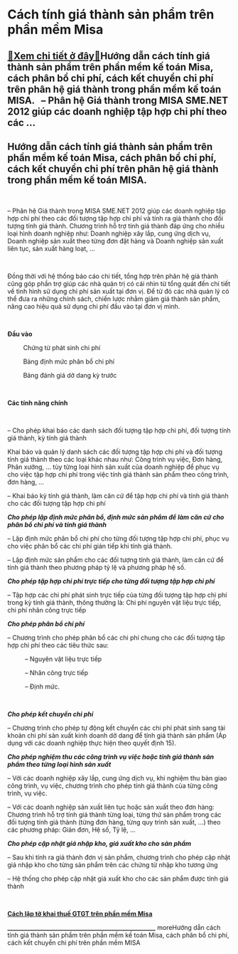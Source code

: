Cách tính giá thành sản phẩm trên phần mềm Misa
===============================================

[:gift:Xem chi tiết ở đây:gift:](https://hddtvn.com/cach-tinh-gia-thanh-san-pham-tren-phan-mem-misa/)Hướng dẫn cách tính giá thành sản phẩm trên phần mềm kế toán Misa, cách phân bổ chi phí, cách kết chuyển chi phí trên phân hệ giá thành trong phần mềm kế toán MISA.   – Phân hệ Giá thành trong MISA SME.NET 2012 giúp các doanh nghiệp tập hợp chi phí theo các …
-------------------------------------------------------------------------------------------------------------------------------------------------------------------------------------------------------------------------------------------------------------------



Hướng dẫn cách tính giá thành sản phẩm trên phần mềm kế toán Misa, cách phân bổ chi phí, cách kết chuyển chi phí trên phân hệ giá thành trong phần mềm kế toán MISA.
----------------------------------------------------------------------------------------------------------------------------------------------------------------------


   

– Phân hệ Giá thành trong MISA SME.NET 2012 giúp các doanh nghiệp tập hợp chi phí theo các đối tượng tập hợp chi phí và tính ra giá thành cho đối tượng tính giá thành. Chương trình hỗ trợ tính giá thành đáp ứng cho nhiều loại hình doanh nghiệp như: Doanh nghiệp xây lắp, cung ứng dịch vụ, Doanh nghiệp sản xuất theo từng đơn đặt hàng và Doanh nghiệp sản xuất liên tục, sản xuất hàng loạt, …


  

   

Đồng thời với hệ thống báo cáo chi tiết, tổng hợp trên phân hệ giá thành cũng góp phần trợ giúp các nhà quản trị có cái nhìn từ tổng quát đến chi tiết về tình hình sử dụng chi phí sản xuất tại đơn vị. Để từ đó các nhà quản lý có thể đưa ra những chính sách, chiến lược nhằm giảm giá thành sản phẩm, nâng cao hiệu quả sử dụng chi phí đầu vào tại đơn vị mình.  

   

**Đầu vào**  

         Chứng từ phát sinh chi phí  

         Bảng định mức phân bổ chi phí  

         Bảng đánh giá dở dang kỳ trước  

   

**Các tính năng chính**  

   

– Cho phép khai báo các danh sách đối tượng tập hợp chi phí, đối tượng tính giá thành, kỳ tính giá thành  

Khai báo và quản lý danh sách các đối tượng tập hợp chi phí và đối tượng tính giá thành theo các loại khác nhau như: Công trình vụ việc, Đơn hàng, Phân xưởng, … tùy từng loại hình sản xuất của doanh nghiệp để phục vụ cho việc tập hợp chi phí trong việc tính giá thành sản phẩm theo công trình, đơn hàng, …  

– Khai báo kỳ tính giá thành, làm căn cứ để tập hợp chi phí và tính giá thành cho các đối tượng tập hợp chi phí


***Cho phép lập định mức phân bổ, định mức sản phẩm để làm căn cứ cho phân bổ chi phí và tính giá thành***  

– Lập định mức phân bổ chi phí cho từng đối tượng tập hợp chi phí, phục vụ cho việc phân bổ các chi phí gián tiếp khi tính giá thành.  

– Lập định mức sản phẩm cho các đối tượng tính giá thành, làm căn cứ để tính giá thành theo phương pháp tỷ lệ và phương pháp hệ số.


***Cho phép tập hợp chi phí trực tiếp cho từng đối tượng tập hợp chi phí***  

– Tập hợp các chi phí phát sinh trực tiếp của từng đối tượng tập hợp chi phí trong kỳ tính giá thành, thông thường là: Chi phí nguyên vật liệu trực tiếp, chi phí nhân công trực tiếp


***Cho phép phân bổ chi phí***  

– Chương trình cho phép phân bổ các chi phí chung cho các đối tượng tập hợp chi phí theo các tiêu thức sau:  

          – Nguyên vật liệu trực tiếp  

          – Nhân công trực tiếp  

          – Định mức.  

   

***Cho phép kết chuyển chi phí***  

– Chương trình cho phép tự động kết chuyển các chi phí phát sinh sang tài khoản chi phí sản xuất kinh doanh dở dang để tính giá thành sản phẩm (Áp dụng với các doanh nghiệp thực hiện theo quyết định 15).


***Cho phép nghiệm thu các công trình vụ việc hoặc tính giá thành sản phẩm theo từng loại hình sản xuất***  

– Với các doanh nghiệp xây lắp, cung ứng dịch vụ, khi nghiệm thu bàn giao công trình, vụ việc, chương trình cho phép tính giá thành của từng công trình, vụ việc.  

– Với các doanh nghiệp sản xuất liên tục hoặc sản xuất theo đơn hàng: Chương trình hỗ trợ tính giá thành từng loại, từng thứ sản phẩm trong các đối tượng tính giá thành (từng đơn hàng, từng quy trình sản xuất, …) theo các phương pháp: Giản đơn, Hệ số, Tỷ lệ, …


***Cho phép cập nhật giá nhập kho, giá xuất kho cho sản phẩm***  

– Sau khi tính ra giá thành đơn vị sản phẩm, chương trình cho phép cập nhật giá nhập kho cho từng sản phẩm trên các chứng từ nhập kho tương ứng  

– Hệ thống cho phép cập nhật giá xuất kho cho các sản phẩm được tính giá thành  

 


[**Cách lập tờ khai thuế GTGT trên phần mềm Misa**](# "cách lập tờ khai thuế gtgt trên phần mềm misa")



**\_\_\_\_\_\_\_\_\_\_\_\_\_\_\_\_\_\_\_\_\_\_\_\_\_\_\_\_\_\_\_\_\_\_\_\_\_\_\_\_\_\_\_\_\_\_\_\_\_\_**
moreHướng dẫn cách tính giá thành sản phẩm trên phần mềm kế toán Misa, cách phân bổ chi phí, cách kết chuyển chi phí trên phần mềm MISA

